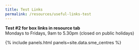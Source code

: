 ```yaml
---
title: Test Links
permalink: /resources/useful-links-test
---
```


**Test #2 for box links in resource tab**
<br>Mondays to Fridays, 9am to 5.30pm (closed on public holidays)
<br>

{% include panels.html panels=site.data.sme_centres %}
